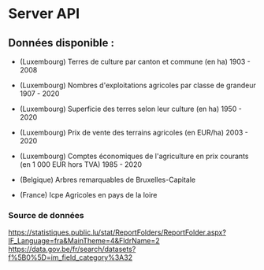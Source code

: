 # Server API

## Données disponible : 
- (Luxembourg) Terres de culture par canton et commune (en ha) 1903 - 2008
- (Luxembourg) Nombres d'exploitations agricoles par classe de grandeur 1907 - 2020
- (Luxembourg) Superficie des terres selon leur culture (en ha) 1950 - 2020
- (Luxembourg) Prix de vente des terrains agricoles (en EUR/ha) 2003 - 2020
- (Luxembourg) Comptes économiques de l'agriculture en prix courants (en 1 000 EUR hors TVA) 1985 - 2020

- (Belgique) Arbres remarquables de Bruxelles-Capitale

- (France) Icpe Agricoles en pays de la loire

### Source de données
https://statistiques.public.lu/stat/ReportFolders/ReportFolder.aspx?IF_Language=fra&MainTheme=4&FldrName=2
https://data.gov.be/fr/search/datasets?f%5B0%5D=im_field_category%3A32